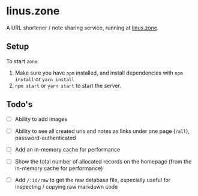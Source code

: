 # linus.zone

A URL shortener / note sharing service, running at [linus.zone](https://linus.zone).

## Setup

To start `zone`:

1. Make sure you have `npm` installed, and install dependencies with `npm install` or `yarn install`
2. `npm start` or `yarn start` to start the server.

## Todo's

- [ ] Ability to add images
- [ ] Ability to see all created uris and notes as links under one page (`/all`), password-authenticated
- [ ] Add an in-memory cache for performance
- [ ] Show the total number of allocated records on the homepage (from the in-memory cache for performance)
- [ ] Add `/:id/raw` to get the raw database file, especially useful for inspecting / copying raw markdown code

